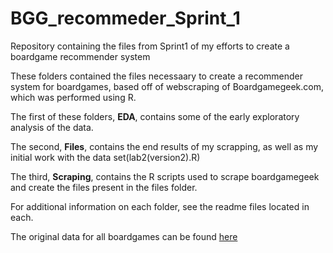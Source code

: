 # BGG_recommeder_Sprint_1
Repository containing the files from Sprint1 of my efforts to create a boardgame recommender system



These folders contained the files necessaary to create a recommender system for 
boardgames, based off of webscraping of Boardgamegeek.com, which was performed 
using R.

The first of these folders, **EDA**, contains some of the early exploratory analysis of the data.  

The second, **Files**, contains the end results of my scrapping, as well as my initial work with the data set(lab2(version2).R)

The third, **Scraping**, contains the R scripts used to scrape boardgamegeek and 
create the files present in the files folder.

For additional information on each folder, see the readme files located in each.

The original data for all boardgames can be found [here](https://www.kaggle.com/gabrio/board-games-dataset)
